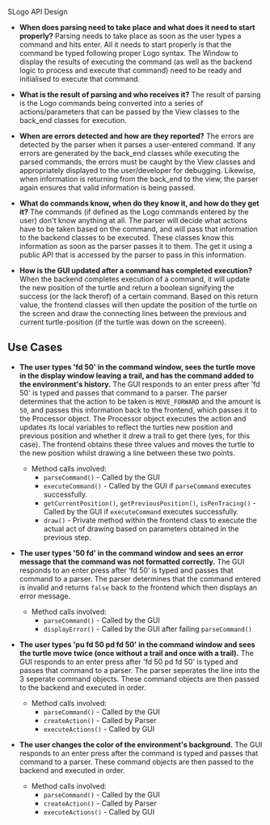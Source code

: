 SLogo API Design 


* **When does parsing need to take place and what does it need to start properly?** 
     Parsing needs to take place as soon as the user types a command and hits enter. All it needs to start properly is that the command be typed following proper Logo syntax. The Window to display the results of executing the command (as well as the backend logic to process and execute that command) need to be ready and initialised to execute that command.





* **What is the result of parsing and who receives it?**
    The result of parsing is the Logo commands being converted into a series of actions/parameters that can be passed by the View classes to the back_end classes for execution.
    
    
* **When are errors detected and how are they reported?**
    The errors are detected by the parser when it parses a user-entered command. If any errors are generated by the back_end classes while executing the parsed commands, the errors must be caught by the View classes and appropriately displayed to the user/developer for debugging. Likewise, when information is returning from the back_end to the view, the parser again ensures that valid information is being passed. 
    
* **What do commands know, when do they know it, and how do they get it?**
    The commands (if defined as the Logo commands entered by the user) don't know anything at all. The parser will decide what actions have to be taken based on the command, and will pass that information to the backend classes to be executed. These classes know this information as soon as the parser passes it to them. The get it using a public API that is accessed by the parser to pass in this information.

* **How is the GUI updated after a command has completed execution?**
    When the backend completes execution of a command, it will update the new position of the turtle and return a boolean signifying the success (or the lack therof) of a certain command. Based on this return value, the frontend classes will then update the position of the turtle on the screen and draw the connecting lines between the previous and current turtle-position (if the turtle was down on the screeen).
    
    
## Use Cases

* **The user types 'fd 50' in the command window, sees the turtle move in the display window leaving a trail, and has the command added to the environment's history.**
    The GUI responds to an enter press after 'fd 50' is typed and passes that command to a parser. The parser determines that the action to be taken is `MOVE_FORWARD` and the amount is `50`, and passes this information back to the frontend, which passes it to the Processor object. The Processor object executes the action and updates its local variables to reflect the turtles new position and previous position and whether it drew a trail to get there (yes, for this case). The frontend obtains these three values and moves the turtle to the new position whilst drawing a line between these two points.
    * Method calls involved:
        * `parseCommand()` - Called by the GUI
        * `executeCommand()` - Called by the GUI if `parseCommand` executes successfully.
        * `getCurrentPosition()`, `getPreviousPosition()`, `isPenTracing()` - Called by the GUI if `executeCommand` executes successfully.
        * `draw()` - Private method within the frontend class to execute the actual act of drawing based on parameters obtained in the previous step.



* **The user types '50 fd' in the command window and sees an error message that the command was not formatted correctly.**
    The GUI responds to an enter press after ‘fd 50’ is typed and passes that command to a parser. The parser determines that the command entered is invalid and returns `false` back to the frontend which then displays an error message.
    
    * Method calls involved:
        * `parseCommand()` - Called by the GUI
        * `displayError()` - Called by the GUI after failing `parseCommand()`


* **The user types 'pu fd 50 pd fd 50' in the command window and sees the turtle move twice (once without a trail and once with a trail).**
    The GUI responds to an enter press after 'fd 50 pd fd 50' is typed and passes that command to a parser.  The parser seperates the line into the 3 seperate command objects.  These command objects are then passed to the backend and executed in order.
    
    * Method calls involved:
        * `parseCommand()` - Called by the GUI
        * `createAction()` - Called by Parser
        * `executeActions()` - Called by GUI

* **The user changes the color of the environment's background.**
    The GUI responds to an enter press after the command is typed and passes that command to a parser. These command objects are then passed to the backend and executed in order.
    
    * Method calls involved:
        * `parseCommand()` - Called by the GUI
        * `createAction()` - Called by Parser
        * `executeActions()` - Called by GUI
